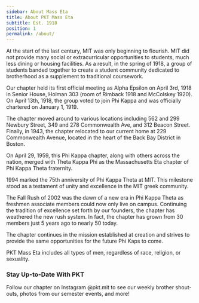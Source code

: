 ```yaml
---
sidebar: About Mass Eta
title: About PKT Mass Eta
subtitle: Est. 1918
position: 1
permalink: /about/
---
```

At the start of the last century, MIT was only beginning to flourish. MIT did not provide many social or extracurricular opportunities to students, much less dining or housing facilities. As a result, in the spring of 1918, a group of students banded together to create a student community dedicated to brotherhood as a supplement to traditional coursework.

Our chapter held its first official meeting as Alpha Epsilon on April 3rd, 1918 in Senior House, Holman 303 (room of Rimback 1918 and McColskey 1920). On April 13th, 1918, the group voted to join Phi Kappa and was officially chartered on January 1, 1919.

The chapter moved around to various locations including 562 and 299 Newbury Street, 349 and 278 Commonwealth Ave, and 312 Beacon Street. Finally, in 1943, the chapter relocated to our current home at 229 Commonwealth Avenue, located in the heart of the Back Bay District in Boston.

On April 29, 1959, this Phi Kappa chapter, along with others across the nation, merged with Theta Kappa Phi as the Massachusetts Eta chapter of Phi Kappa Theta fraternity.

1994 marked the 75th anniversity of Phi Kappa Theta at MIT. This milestone stood as a testament of unity and excellence in the MIT greek community.

The Fall Rush of 2002 was the dawn of a new era in Phi Kappa Theta as freshmen associate members could now only live on campus. Continuing the tradition of excellence set forth by our founders, the chapter has weathered the new rush system. In fact, the chapter has grown from 30 members just 5 years ago to nearly 50 today.

The chapter continues in the mission established at creation and strives to provide the same opportunities for the future Phi Kaps to come.

PKT Mass Eta includes all types of men, regardless of race, religion, or sexuality.

### Stay Up-to-Date With PKT
Follow our chapter on Instagram @pkt.mit to see our weekly brother shout-outs, photos from our semester events, and more!
